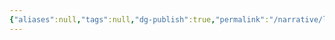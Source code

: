 ```yaml
---
{"aliases":null,"tags":null,"dg-publish":true,"permalink":"/narrative/locations/worlds/ds-tucanae-a-b/","dgPassFrontmatter":true}
---
```


